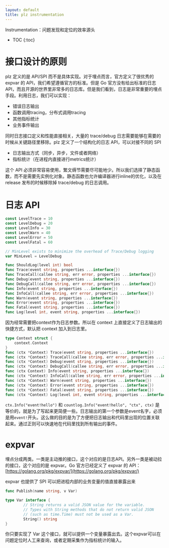 ```yaml
---
layout: default
title: plz instrumentation
---
```


Instrumentation：问题发现和定位的效率源头

* TOC
{:toc}

# 接口设计的原则

plz 定义的是 API/SPI 而不是具体实现。对于埋点而言，官方定义了很优秀的 expvar 的 API，我们希望遵循官方的标准。但是 Go 官方没有给出标准的日志 API，而且开源的世界里非常多的日志库。但是我们看到，日志是非常重要的埋点手段。利用日志，我们可以实现：

* 错误日志输出
* 函数调用tracing，分布式调用tracing
* 其他指标统计
* 业务事件输出

同时日志接口定义和性能直接相关，大量的 trace/debug 日志需要能够在需要的时候从关键路径里移除。plz 定义了一个结构化的日志 API，可以对接不同的 SPI

* 日志输出方式（同步，异步，文件或者网络）
* 指标统计（在进程内直接进行metrics统计）

这个 API 必须非常容易使用，繁文缛节需要尽可能地少。所以我们选择了静态函数，而不是需要先实例化对象。静态函数也允许编译器进行inline的优化，以及在 release 发布的时候移除掉 trace/debug 的日志调用。

# 日志 API


```go
const LevelTrace = 10
const LevelDebug = 20
const LevelInfo = 30
const LevelWarn = 40
const LevelError = 50
const LevelFatal = 60

// MinLevel exists to minimize the overhead of Trace/Debug logging
var MinLevel = LevelDebug

func ShouldLog(level int) bool
func Trace(event string, properties ...interface{})
func TraceCall(callee string, err error, properties ...interface{})
func Debug(event string, properties ...interface{})
func DebugCall(callee string, err error, properties ...interface{})
func Info(event string, properties ...interface{})
func InfoCall(callee string, err error, properties ...interface{})
func Warn(event string, properties ...interface{})
func Error(event string, properties ...interface{})
func Fatal(event string, properties ...interface{})
func Log(level int, event string, properties ...interface{})
```

因为经常需要把context作为日志参数。所以在 context 上直接定义了日志输出的快捷方式，默认把 context 加入到日志里。

```go
type Context struct {
	context.Context
}
func (ctx *Context) Trace(event string, properties ...interface{})
func (ctx *Context) TraceCall(callee string, err error, properties ...interface{})
func (ctx *Context) Debug(event string, properties ...interface{})
func (ctx *Context) DebugCall(callee string, err error, properties ...interface{})
func (ctx Context) Info(event string, properties ...interface{})
func (ctx *Context) InfoCall(callee string, err error, properties ...interface{})
func (ctx *Context) Warn(event string, properties ...interface{})
func (ctx *Context) Error(event string, properties ...interface{})
func (ctx *Context) Fatal(event string, properties ...interface{})
func (ctx *Context) Log(level int, event string, properties ...interface{})
```

`ctx.Info("event!hello")` 和 `countlog.Info("event!hello", "ctx", ctx)` 是等价的，就是为了写起来更简便一些。日志输出的第一个参数是event名字，必须是用`event!`开头。这么做的目的是为了方便把日志输出和代码里出现的位置关联起来。通过正则可以快速地在代码里找到所有输出的事件。

# expvar

埋点分成两类。一类是主动推的接口，这个对应的是日志API。另外一类是被动拉的接口，这个对应的是 expvar。Go 官方已经定义了 expvar 的 API：[https://golang.org/pkg/expvar/](https://golang.org/pkg/expvar/)

expvar 也提供了 SPI 可以把进程内部的业务变量的值直接暴露出来

```go
func Publish(name string, v Var)

type Var interface {
        // String returns a valid JSON value for the variable.
        // Types with String methods that do not return valid JSON
        // (such as time.Time) must not be used as a Var.
        String() string
}
```

你只要实现了 Var 这个接口，就可以提供一个变量暴露出去。这个expvar可以在问题定位时人工来查询，或者定期采集作为指标统计的输入。


